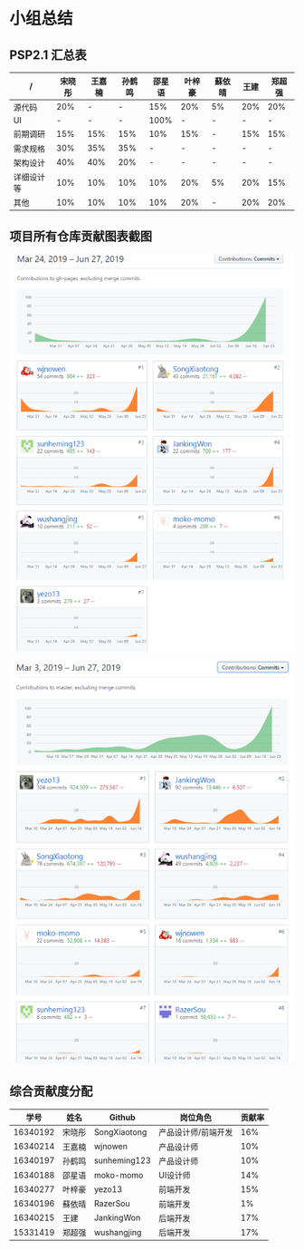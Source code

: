 # 小组总结
## PSP2.1 汇总表

/ | 宋晓彤 | 王嘉楠 | 孙鹤鸣 | 邵星语 | 叶梓豪 | 蘇依晴 | 王建 | 郑超强
---|---|---|---|---|---|---|---|---
源代码 | 20% | - | - | 15% | 20% | 5% | 20% | 20%
UI | - | - | - | 100% | - | - | - | -
前期调研 | 15% | 15% | 15% | 10% | 15% | - | 15% | 15%
需求规格 | 30% | 35% | 35% | - | - | - | - | -
架构设计 | 40% | 40% | 20% | - | - | - | - | -
详细设计等 | 10% | 10% | 10% | 10% | 20% | 5% | 20% | 15%
其他 | 10% | 10% | 10% | 10% | 20% | - | 20% | 20%


## 项目所有仓库贡献图表截图

![](./../pic/contribution-files.png)

![](./../pic/contribution-system-design.png)

## 综合贡献度分配


学号 | 姓名 | Github | 岗位角色 | 贡献率
---|---|---|---|---
16340192 | 宋晓彤 | SongXiaotong | 产品设计师/前端开发 | 16%
16340214 | 王嘉楠 | wjnowen |产品设计师 | 10%
16340197 | 孙鹤鸣 | sunheming123 |产品设计师 | 10%
16340188 | 邵星语 | moko-momo | UI设计师 | 14%
16340277 | 叶梓豪 | yezo13 |前端开发 | 15%
16340196 | 蘇依晴 | RazerSou |前端开发 | 1%
16340215 | 王建 | JankingWon |后端开发 | 17%
15331419 | 郑超强 | wushangjing |后端开发 | 17%

